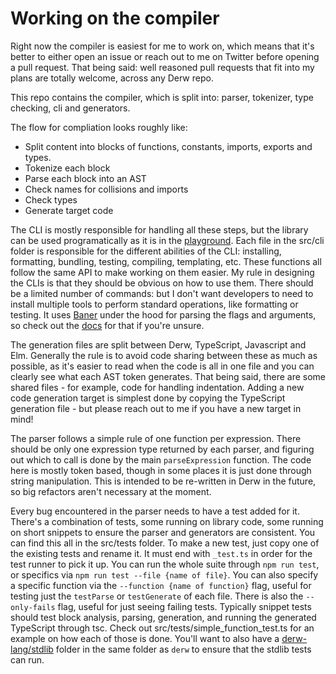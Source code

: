 # Working on the compiler

Right now the compiler is easiest for me to work on, which means that it's better to either open an issue or reach out to me on Twitter before opening a pull request. That being said: well reasoned pull requests that fit into my plans are totally welcome, across any Derw repo.

This repo contains the compiler, which is split into: parser, tokenizer, type checking, cli and generators.

The flow for compliation looks roughly like:

* Split content into blocks of functions, constants, imports, exports and types.
* Tokenize each block
* Parse each block into an AST
* Check names for collisions and imports
* Check types
* Generate target code

The CLI is mostly responsible for handling all these steps, but the library can be used programatically as it is in the [playground](https://github.com/derw-lang/playground/). Each file in the src/cli folder is responsible for the different abilities of the CLI: installing, formatting, bundling, testing, compiling, templating, etc. These functions all follow the same API to make working on them easier. My rule in designing the CLIs is that they should be obvious on how to use them. There should be a limited number of commands: but I don't want developers to need to install multiple tools to perform standard operations, like formatting or testing. It uses [Baner](https://github.com/eeue56/baner) under the hood for parsing the flags and arguments, so check out the [docs](https://github.com/eeue56/baner/blob/main/docs/src/baner.md) for that if you're unsure.

The generation files are split between Derw, TypeScript, Javascript and Elm. Generally the rule is to avoid code sharing between these as much as possible, as it's easier to read when the code is all in one file and you can clearly see what each AST token generates. That being said, there are some shared files - for example, code for handling indentation. Adding a new code generation target is simplest done by copying the TypeScript generation file - but please reach out to me if you have a new target in mind!

The parser follows a simple rule of one function per expression. There should be only one expression type returned by each parser, and figuring out which to call is done by the main `parseExpression` function. The code here is mostly token based, though in some places it is just done through string manipulation. This is intended to be re-written in Derw in the future, so big refactors aren't necessary at the moment.

Every bug encountered in the parser needs to have a test added for it. There's a combination of tests, some running on library code, some running on short snippets to ensure the parser and generators are consistent. You can find this all in the src/tests folder. To make a new test, just copy one of the existing tests and rename it. It must end with `_test.ts` in order for the test runner to pick it up. You can run the whole suite through `npm run test`, or specifics via `npm run test --file {name of file}`. You can also specify a specific function via the `--function {name of function}` flag, useful for testing just the `testParse` or `testGenerate` of each file. There is also the `--only-fails` flag, useful for just seeing failing tests. Typically snippet tests should test block analysis, parsing, generation, and running the generated TypeScript through tsc. Check out src/tests/simple\_function\_test.ts for an example on how each of those is done. You'll want to also have a [derw-lang/stdlib](https://github.com/derw-lang/stdlib/) folder in the same folder as `derw` to ensure that the stdlib tests can run.
